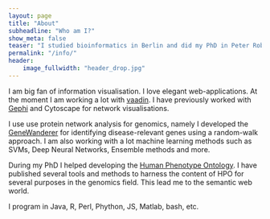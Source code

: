 ```yaml
---
layout: page
title: "About"
subheadline: "Who am I?"
show_meta: false
teaser: "I studied bioinformatics in Berlin and did my PhD in Peter Robinson's lab. I am a lead developer of the HPO and several software projects that are built around this and other ontologies. I like programming in Java. Besides that I like web programming and visualisation of complex data."
permalink: "/info/"
header:
    image_fullwidth: "header_drop.jpg"
---
```



I am big fan of information visualisation. I love elegant web-applications. At the moment I am working a lot with [vaadin][1]. I have previously worked with [Gephi][4] and Cytoscape for network visualisations.

I use use protein network analysis for genomics, namely I developed the [GeneWanderer][2] for identifying disease-relevant genes using a random-walk approach. 
I am also working with a lot machine learning methods such as SVMs, Deep Neural Networks, Ensemble methods and more.

During my PhD I helped developing the [Human Phenotype Ontology][3]. I have published several tools and methods to harness the content of HPO 
for several purposes in the genomics field. This lead me to the semantic web world.

I program in Java, R, Perl, Phython, JS, Matlab, bash, etc.

 [1]: https://vaadin.com/
 [2]: https://scholar.google.com/citations?view_op=view_citation&hl=en&user=fqukiWoAAAAJ&citation_for_view=fqukiWoAAAAJ:Tyk-4Ss8FVUC
 [3]: http://human-phenotype-ontology.org/
 [4]: http://gephi.github.io/